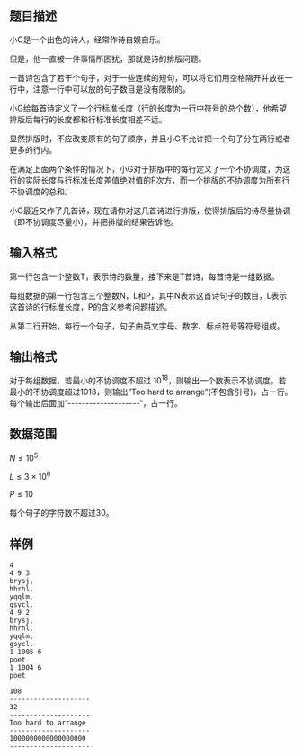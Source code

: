 ## 题目描述

小G是一个出色的诗人，经常作诗自娱自乐。

但是，他一直被一件事情所困扰，那就是诗的排版问题。

一首诗包含了若干个句子，对于一些连续的短句，可以将它们用空格隔开并放在一行中，注意一行中可以放的句子数目是没有限制的。

小G给每首诗定义了一个行标准长度（行的长度为一行中符号的总个数），他希望排版后每行的长度都和行标准长度相差不远。

显然排版时，不应改变原有的句子顺序，并且小G不允许把一个句子分在两行或者更多的行内。

在满足上面两个条件的情况下，小G对于排版中的每行定义了一个不协调度，为这行的实际长度与行标准长度差值绝对值的P次方，而一个排版的不协调度为所有行不协调度的总和。

小G最近又作了几首诗，现在请你对这几首诗进行排版，使得排版后的诗尽量协调（即不协调度尽量小），并把排版的结果告诉他。

## 输入格式

第一行包含一个整数T，表示诗的数量，接下来是T首诗，每首诗是一组数据。

每组数据的第一行包含三个整数N，L和P，其中N表示这首诗句子的数目，L表示这首诗的行标准长度，P的含义参考问题描述。

从第二行开始，每行一个句子，句子由英文字母、数字、标点符号等符号组成。


## 输出格式

对于每组数据，若最小的不协调度不超过 $10^{18}$，则输出一个数表示不协调度，若最小的不协调度超过1018，则输出”Too hard to arrange”(不包含引号)，占一行。
每个输出后面加”--------------------“，占一行。


## 数据范围

$N \leq 10^5$

$L \leq 3 \times 10^6$

$P \leq 10$

每个句子的字符数不超过30。

## 样例

```input1
4
4 9 3
brysj,
hhrhl.
yqqlm,
gsycl.
4 9 2
brysj,
hhrhl.
yqqlm,
gsycl.
1 1005 6
poet
1 1004 6
poet
```

```output1
108
--------------------
32
--------------------
Too hard to arrange
--------------------
1000000000000000000
--------------------
```

